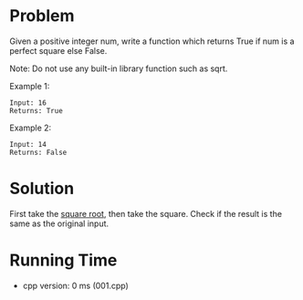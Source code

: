 # Problem

Given a positive integer num, write a function which returns True if num is a perfect square else False.

Note: Do not use any built-in library function such as sqrt.

Example 1:

```
Input: 16
Returns: True
```
Example 2:

```
Input: 14
Returns: False
```

# Solution

First take the [square root](../069%20Sqrt(x)), then take the square. Check if the result is the same as the original input.

# Running Time

- cpp version: 0 ms (001.cpp)
